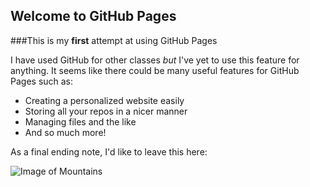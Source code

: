 ## Welcome to GitHub Pages

###This is my **first** attempt at using GitHub Pages

I have used GitHub for other classes *but* I've yet to use this feature for anything.
It seems like there could be many useful features for GitHub Pages such as:
* Creating a personalized website easily
* Storing all your repos in a nicer manner
* Managing files and the like
* And so much more!

As a final ending note, I'd like to leave this here: 

![Image of Mountains](https://d1pdyfnmzhu191.cloudfront.net/images//librariesprovider4/Photo-Video-Gallery/2014-01-12_june-mountain-groomers_853_1000px.jpg?sfvrsn=39537504_2)
